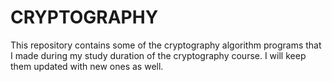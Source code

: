 # CRYPTOGRAPHY

This repository contains some of the cryptography algorithm programs that I made during my study duration of the cryptography course. I will keep them updated with new ones as well.
